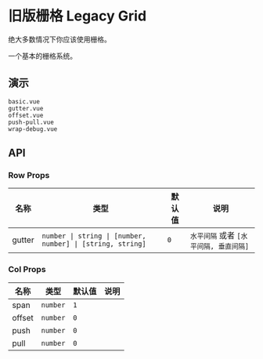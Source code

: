 # 旧版栅格 Legacy Grid

<!--single-column-->

<n-alert title="警告" type="warning" style="margin-bottom: 16px">
绝大多数情况下你应该使用<router-link to="grid" #="{ navigate, href }" custom><n-a :href="href" @click="navigate">栅格</n-a></router-link>。
</n-alert>

一个基本的栅格系统。

## 演示

```demo
basic.vue
gutter.vue
offset.vue
push-pull.vue
wrap-debug.vue
```

## API

### Row Props

| 名称 | 类型 | 默认值 | 说明 |
| --- | --- | --- | --- |
| gutter | `number \| string \| [number, number] \| [string, string]` | `0` | `水平间隔` 或者 `[水平间隔, 垂直间隔]` |

### Col Props

| 名称   | 类型     | 默认值 | 说明 |
| ------ | -------- | ------ | ---- |
| span   | `number` | `1`    |      |
| offset | `number` | `0`    |      |
| push   | `number` | `0`    |      |
| pull   | `number` | `0`    |      |
